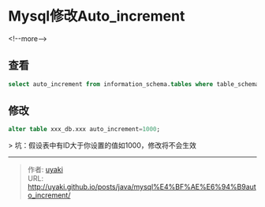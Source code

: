 # Mysql修改Auto_increment


&lt;!--more--&gt;
## 查看 

```sql
select auto_increment from information_schema.tables where table_schema=&#39;xxx_db&#39; and table_name=&#39;xxx&#39;; 
```

## 修改

```sql
alter table xxx_db.xxx auto_increment=1000;
```

&gt; 坑：假设表中有ID大于你设置的值如1000，修改将不会生效



---

> 作者: [uyaki](https://www.github.com/uyaki)  
> URL: http://uyaki.github.io/posts/java/mysql%E4%BF%AE%E6%94%B9auto_increment/  


